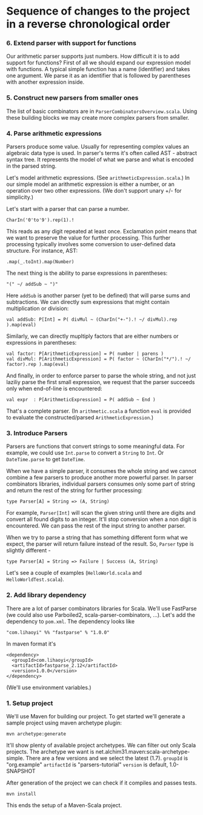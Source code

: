 # Sequence of changes to the project in a reverse chronological order

### 6. Extend parser with support for functions

Our arithmetic parser supports just numbers. 
How difficult it is to add support for functions?
First of all we should expand our expression model with functions. 
A typical simple function has a name (identifier) 
and takes one argument.
We parse it as an identifier that is followed by parentheses with another
expression inside.

### 5. Construct new parsers from smaller ones

The list of basic combinators are in `ParserCombinatorsOverview.scala`.
Using these building blocks we may create more
complex parsers from smaller.

### 4. Parse arithmetic expressions

Parsers produce some value. Usually for representing complex values an algebraic data type is used.
In parser's terms it's often called AST - abstract syntax tree. It represents the model of
what we parse and what is encoded in the parsed string.

Let's model arithmetic expressions. (See `arithmeticExpression.scala`.) In our simple model
an arithmetic expression is either a number, or an operation over two other expressions.
(We don't support unary +/- for simplicity.)

Let's start with a parser that can parse a number.

    CharIn('0'to'9').rep(1).!
    
This reads as any digit repeated at least once. Exclamation point means that we
want to preserve the value for further processing. This further processing 
typically involves some conversion to user-defined data structure. For instance,
AST:

    .map(_.toInt).map(Number)

The next thing is the ability to parse expressions in parentheses:

    "(" ~/ addSub ~ ")"
    
Here `addSub` is another parser (yet to be defined) that will parse 
sums and subtractions. We can directly sum expressions that might contain 
multiplication or division:

    val addSub: P[Int] = P( divMul ~ (CharIn("+-").! ~/ divMul).rep ).map(eval)
    
Similarly, we can directly mupltiply factors that are either numbers or 
expressions in parentheses:

    val factor: P[ArithmeticExpression] = P( number | parens )
    val divMul: P[ArithmeticExpression] = P( factor ~ (CharIn("*/").! ~/ factor).rep ).map(eval)
   
And finally, in order to enforce parser to parse the whole string, and not just 
laziliy parse the first small expression, we request that the parser succeeds
only when end-of-line is encountered:

    val expr  : P[ArithmeticExpression] = P( addSub ~ End )
    
That's a complete parser. (In `arithmetic.scala` a function `eval` is
provided to evaluate the constructed/parsed `ArithmeticExpression`.) 
    
### 3. Introduce Parsers

Parsers are functions that convert strings to some meaningful data. For example, we could use `Int.parse`
to convert a `String` to `Int`. Or `DateTime.parse` to get `DateTime`.

When we have a simple parser, it consumes the whole string and we cannot combine a few parsers to produce
another more powerful parser. In parser combinators libraries, individual parsers consumes only some part of string
and return the rest of the string for further processing:

    type Parser[A] = String => (A, String)

For example, `Parser[Int]` will scan the given string until there are digits and convert all found digits
to an integer. It'll stop conversion when a non digit is encountered. We can pass the rest of the input string
to another parser.

When we try to parse a string that has something different form what we expect, the parser will return failure
instead of the result. So, `Parser` type is slightly different -

    type Parser[A] = String => Failure | Success (A, String)

Let's see a couple of examples (`HelloWorld.scala` and `HelloWorldTest.scala`).

### 2. Add library dependency

There are a lot of parser combinators libraries for Scala. We'll use FastParse (we could also use Parboiled2,
scala-parser-combinators, ...). Let's add the dependency to `pom.xml`. The dependency looks like

    "com.lihaoyi" %% "fastparse" % "1.0.0"

In maven format it's

    <dependency>
      <groupId>com.lihaoyi</groupId>
      <artifactId>fastparse_2.12</artifactId>
      <version>1.0.0</version>
    </dependency>

(We'll use environment variables.)

### 1. Setup project

We'll use Maven for building our project. To get started we'll generate a sample project using maven
archetype plugin:

    mvn archetype:generate

It'll show plenty of available project archetypes. We can filter out only Scala projects.
The archetype we want is net.alchim31.maven:scala-archetype-simple. There are a few versions
and we select the latest (1.7).
`groupId` is "org.example"
`artifactId` is "parsers-tutorial"
`version` is default, 1.0-SNAPSHOT

After generation of the project we can check if it compiles and passes tests.

    mvn install

This ends the setup of a Maven-Scala project.
